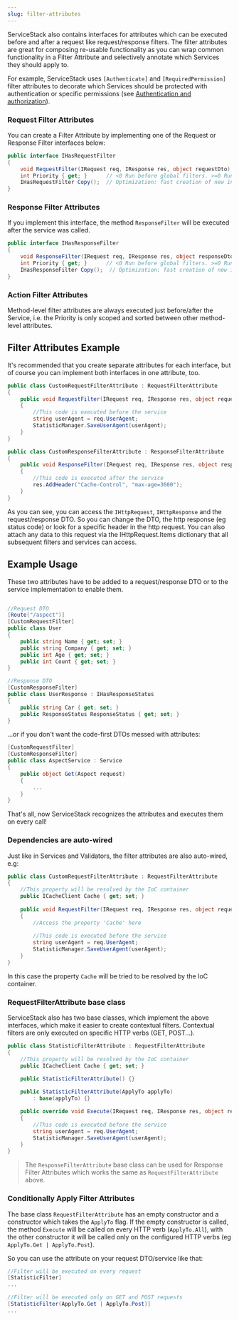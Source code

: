 ```yaml
---
slug: filter-attributes
---
```

ServiceStack also contains interfaces for attributes which can be executed before and after a request like request/response filters. The filter attributes are great for composing re-usable functionality as you can wrap common functionality in a Filter Attribute and selectively annotate which Services they should apply to. 

For example, ServiceStack uses `[Authenticate]` and `[RequiredPermission]` filter attributes to decorate which Services should be protected with authentication or specific permissions (see [Authentication and authorization](?id=Authentication-and-authorization)).

### Request Filter Attributes

You can create a Filter Attribute by implementing one of the Request or Response Filter interfaces below:

```csharp
public interface IHasRequestFilter 
{
    void RequestFilter(IRequest req, IResponse res, object requestDto);
    int Priority { get; }      // <0 Run before global filters. >=0 Run after
    IHasRequestFilter Copy();  // Optimization: fast creation of new instances
}
```

### Response Filter Attributes

If you implement this interface, the method `ResponseFilter` will be executed after the service was called.

```csharp
public interface IHasResponseFilter 
{
    void ResponseFilter(IRequest req, IResponse res, object responseDto);
    int Priority { get; }      // <0 Run before global filters. >=0 Run after
    IHasResponseFilter Copy();  // Optimization: fast creation of new instances
}
```

### Action Filter Attributes

Method-level filter attributes are always executed just before/after the Service, i.e. the Priority is only scoped and sorted between other method-level attributes.

## Filter Attributes Example

It's recommended that you create separate attributes for each interface, but of course you can implement both interfaces in one attribute, too.

```csharp
public class CustomRequestFilterAttribute : RequestFilterAttribute 
{
    public void RequestFilter(IRequest req, IResponse res, object requestDto)
    {
        //This code is executed before the service
        string userAgent = req.UserAgent;
        StatisticManager.SaveUserAgent(userAgent);
    }
}
```

```csharp
public class CustomResponseFilterAttribute : ResponseFilterAttribute 
{
    public void ResponseFilter(IRequest req, IResponse res, object responseDto)
    {
        //This code is executed after the service
        res.AddHeader("Cache-Control", "max-age=3600");
    }
}
```

As you can see, you can access the `IHttpRequest`, `IHttpResponse` and the request/response DTO. So you can change the DTO, the http response (eg status code) or look for a specific header in the http request.  You can also attach any data to this request via the IHttpRequest.Items dictionary that all subsequent filters and services can access.

## Example Usage

These two attributes have to be added to a request/response DTO or to the service implementation to enable them.

```csharp

//Request DTO
[Route("/aspect")]
[CustomRequestFilter]
public class User
{
    public string Name { get; set; }
    public string Company { get; set; }
    public int Age { get; set; }
    public int Count { get; set; }
}

//Response DTO
[CustomResponseFilter]
public class UserResponse : IHasResponseStatus
{
    public string Car { get; set; }
    public ResponseStatus ResponseStatus { get; set; }
}
```

...or if you don't want the code-first DTOs messed with attributes:

```csharp
[CustomRequestFilter]
[CustomResponseFilter]
public class AspectService : Service
{
    public object Get(Aspect request)
    {
        ...
    }
}
```

That's all, now ServiceStack recognizes the attributes and executes them on every call! 

### Dependencies are auto-wired

Just like in Services and Validators, the filter attributes are also auto-wired, e.g:

```csharp
public class CustomRequestFilterAttribute : RequestFilterAttribute
{
    //This property will be resolved by the IoC container
    public ICacheClient Cache { get; set; }
    
    public void RequestFilter(IRequest req, IResponse res, object requestDto)
    {
        //Access the property 'Cache' here
        
        //This code is executed before the service
        string userAgent = req.UserAgent;
        StatisticManager.SaveUserAgent(userAgent);
    }
}
```

In this case the property `Cache` will be tried to be resolved by the IoC container.

### RequestFilterAttribute base class

ServiceStack also has two base classes, which implement the above interfaces, which make it easier to create contextual filters. Contextual filters are only executed on specific HTTP verbs (GET, POST...).

```csharp
public class StatisticFilterAttribute : RequestFilterAttribute
{
    //This property will be resolved by the IoC container
    public ICacheClient Cache { get; set; }
    
    public StatisticFilterAttribute() {}

    public StatisticFilterAttribute(ApplyTo applyTo)
        : base(applyTo) {}

    public override void Execute(IRequest req, IResponse res, object requestDto)
    {
        //This code is executed before the service
        string userAgent = req.UserAgent;
        StatisticManager.SaveUserAgent(userAgent);
    }
}
```

> The `ResponseFilterAttribute` base class can be used for Response Filter Attributes which works the same as `RequestFilterAttribute` above.

### Conditionally Apply Filter Attributes

The base class `RequestFilterAttribute` has an empty constructor and a constructor which takes the `ApplyTo` flag. If the empty constructor is called, the method `Execute` will be called on every HTTP verb (`ApplyTo.All`), with the other constructor it will be called only on the configured HTTP verbs (eg `ApplyTo.Get | ApplyTo.Post`).

So you can use the attribute on your request DTO/service like that:
```csharp
//Filter will be executed on every request
[StatisticFilter]
...

//Filter will be executed only on GET and POST requests
[StatisticFilter(ApplyTo.Get | ApplyTo.Post)]
...
```
